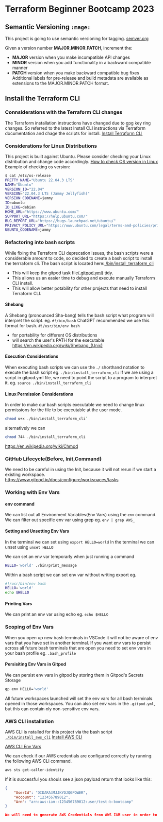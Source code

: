 # Terraform Beginner Bootcamp 2023

## Semantic Versioning `:mage:`

This project is going to use semantic versioning for tagging.
[semver.org](https://semver.org/)

Given a version number **MAJOR.MINOR.PATCH**, increment the:

- **MAJOR** version when you make incompatible API changes
- **MINOR** version when you add functionality in a backward compatible manner
- **PATCH** version when you make backward compatible bug fixes
Additional labels for pre-release and build metadata are available as extensions to the MAJOR.MINOR.PATCH format.

## Install the Terraform CLI

### Connsiderations with the Terraform CLI changes
The Terraform installation instructions have changed due to gpg key ring changes. So referred to the latest Install CLI instructions via Terraform documentation and chage the scripts for install.
[Install Terraform CLI](https://developer.hashicorp.com/terraform/tutorials/aws-get-started/install-cli)

### Considerations for Linux Distributions
This project is built against Ubuntu. Please consider checking your Linux distribution and change code accordingly.
[How to check OS version in Linux](https://www.cyberciti.biz/faq/how-to-check-os-version-in-linux-command-line/)
Example of checking os version:

```sh
$ cat /etc/os-release
PRETTY_NAME="Ubuntu 22.04.3 LTS"
NAME="Ubuntu"
VERSION_ID="22.04"
VERSION="22.04.3 LTS (Jammy Jellyfish)"
VERSION_CODENAME=jammy
ID=ubuntu
ID_LIKE=debian
HOME_URL="https://www.ubuntu.com/"
SUPPORT_URL="https://help.ubuntu.com/"
BUG_REPORT_URL="https://bugs.launchpad.net/ubuntu/"
PRIVACY_POLICY_URL="https://www.ubuntu.com/legal/terms-and-policies/privacy-policy"
UBUNTU_CODENAME=jammy
```

### Refactoring into bash scripts
While fixing the Terraform CLI deprecation issues, the bash scripts were a considerable amount to code, so decided to create a bash script to install the terrraform cli.
The bash script is located here:[./bin/install_terraform_cli](./bin/install_terraform_cli)
- This will keep the gitpod task file([.gitpod.yml](.gitpod.yml)) tidy.
- This allows us an easier time to debug and execute manually Terraform CLI install.
- This will allow better potability for other projects that need to install Terraform CLI.

#### Shebang
A Shebang (pronounced Sha-bang) tells the bash script what program will interpret the script. eg. `#!/bin/bash`
ChatGPT recommended we use this format for bash. `#!/usr/bin/env bash`
- for portability for different OS distributions
- will search the user's PATH for the executable   
https://en.wikipedia.org/wiki/Shebang_(Unix)

#### Execution Considerations
When executing bash scripts we can use the `./` shorthand notation to execute the bash script
eg. `./bin/install_terraform_cli`
If we are using a script in gitpod.yml file, we need to point the script to a program to interpret it. 
eg. `source ./bin/install_terraform_cli`
#### Linux Permission Considerations

In order to make our bash scripts executable we need to change linux permissions for the file to be executable at the user mode.
```sh
chmod u+x ./bin/install_terraform_cli`
```

alternatively we can
```sh
chmod 744 ./bin/install_terraform_cli
```
https://en.wikipedia.org/wiki/Chmod

### GitHub Lifecycle(Before, Init,Command)
We need to be careful in using the Init, because it will not rerun if we start a existing workspace.
https://www.gitpod.io/docs/configure/workspaces/tasks

### Working with Env Vars
#### env command
We can list out all Environment Variables(Env Vars) using the `env` command.
We can filter out specific env var using grep eg. `env | grep AWS_`
#### Setting and Unsetting Env Vars
In the terminal we can set using `export HELLO=world`
In the terminal we can unset using `unset HELLO`

We can set an env var temporarly when just running a command
```sh
HELLO='world' ./bin/print_message
```
Within a bash script we can set env var without writing export eg.
```sh
#!/usr/bin/env bash
HELLO='world'
echo $HELLO
```

#### Printing Vars
We can print an env var using echo eg. `echo $HELLO`

### Scoping of Env Vars
When you open up new bash terminals in VSCode it will not be aware of env vars that you have set in another terminal.
If you want env vars to persist across all future bash terminals that are open you need to set env vars in your bash profile eg. `.bash_profile`
#### Persisiting Env Vars in Gitpod

We can persist env vars in gitpod by storing them in Gitpod's Secrets Storage
```sh
gp env HELLO='world'
```
All future workspaces launched will set the env vars for all bash terminals opened in those workspaces.
You can also set env vars in the `.gitpod.yml`, but this can contain oly non-sensitive env vars.
### AWS CLI installation
AWS CLI is nstalled for this project via the bash script [`./bin/install_aws_cli`](./bin/install_aws_cli)
[Install AWS CLI](https://docs.aws.amazon.com/cli/latest/userguide/getting-started-install.html)

[AWS CLI Env Vars](https://docs.aws.amazon.com/cli/latest/userguide/cli-configure-envvars.html)

We can check if our AWS credentials are configured correctly by running the following AWS CLI command.
```sh
aws sts get-caller-identity
```
If it is successful you shouls see a json payload return that looks like this:
```json
{
    "UserId": "DIDARA3MJJKYOJQGPOWER",
    "Account": "123456789012",
    "Arn": "arn:aws:iam::123456789012:user/test-b-bootcamp"
}

We will need to generate AWS Credentials from AWS IAM user in order to the user AWS CLI

```
